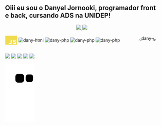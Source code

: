 ## Oiii eu sou o Danyel Jornooki, programador front e back, cursando ADS na UNIDEP!
<div align="center">
  <a href="https://github.com/danyeljornooki">
  <img height="160em" src="https://github-readme-stats.vercel.app/api?username=danyeljornooki&show_icons=true&theme=github_dark&include_all_commits=true&count_private=true"/>
  <img height="160em" src="https://github-readme-stats.vercel.app/api/top-langs/?username=danyeljornooki&layout=compact&langs_count=7&theme=github_dark"/>
  </a>
</div>
<div style="display:inline_block"><br>
  <img align="center" alt="dany-Js" height="30" width="40" src="https://raw.githubusercontent.com/devicons/devicon/master/icons/javascript/javascript-plain.svg">
  <img align="center" alt="dany-html" height="30" width="40" src="https://cdn.jsdelivr.net/gh/devicons/devicon/icons/html5/html5-original.svg" />
  <img align="center" alt="dany-php" height="30" width="40" src="https://cdn.jsdelivr.net/gh/devicons/devicon/icons/php/php-plain.svg" />
  <img align="center" alt="dany-php" height="30" width="40" src="https://cdn.jsdelivr.net/gh/devicons/devicon/icons/css3/css3-plain.svg" />
  <img align="center" alt="dany-php" height="30" width="40" src="https://cdn.jsdelivr.net/gh/devicons/devicon/icons/flutter/flutter-original.svg" />
  <img align="right" alt="dany-gif" height="150" style="border-radius:50px;" src="https://i.picasion.com/pic92/6a44e1bbe170c26f92d24af8870c36b1.gif">
</div>
  
 ##
 
<div> 
  <a href="https://www.instagram.com/danyeljornooki/" target="_blank"><img src="https://img.shields.io/badge/-Instagram-%23E4405F?style=for-the-badge&logo=instagram&logoColor=white" target="_blank"></a>
 	<a href="https://www.twitch.tv/s_tom_z" target="_blank"><img src="https://img.shields.io/badge/Twitch-9146FF?style=for-the-badge&logo=twitch&logoColor=white" target="_blank"></a>
  <a href="https://discord.gg/DroidNoya#6974" target="_blank"><img src="https://img.shields.io/badge/Discord-7289DA?style=for-the-badge&logo=discord&logoColor=white" target="_blank"></a> 
  <a href = "mailto:danyeljornookio@gmail.com"><img src="https://img.shields.io/badge/-Gmail-%23333?style=for-the-badge&logo=gmail&logoColor=white" target="_blank"></a>
  <a href="https://www.linkedin.com/in/danyel-jornooki-4218b3249/" target="_blank"><img src="https://img.shields.io/badge/-LinkedIn-%230077B5?style=for-the-badge&logo=linkedin&logoColor=white" target="_blank"></a> 
 
  ![Snake animation](https://github.com/danyeljornooki/danyeljornooki/blob/output/github-contribution-grid-snake.svg)
 
</div>
